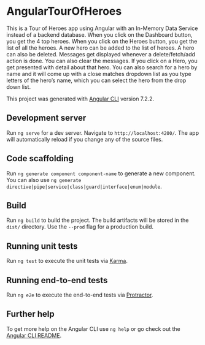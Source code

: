 # AngularTourOfHeroes

This is a Tour of Heroes app using Angular with an In-Memory Data Service instead of a backend database. When you click on the Dashboard button, you get the 4 top heroes. When you click on the Heroes button, you get the list of all the heroes. A new hero can be added to the list of heroes. A hero can also be deleted. Messages get displayed whenever a delete/fetch/add action is done. You can also clear the messages. If you click on a Hero, you get presented with detail about that hero. You can also search for a hero by name and it will come up with a close matches dropdown list as you type letters of the hero’s name, which you can select the hero from the drop down list. 

This project was generated with [Angular CLI](https://github.com/angular/angular-cli) version 7.2.2.

## Development server

Run `ng serve` for a dev server. Navigate to `http://localhost:4200/`. The app will automatically reload if you change any of the source files.

## Code scaffolding

Run `ng generate component component-name` to generate a new component. You can also use `ng generate directive|pipe|service|class|guard|interface|enum|module`.

## Build

Run `ng build` to build the project. The build artifacts will be stored in the `dist/` directory. Use the `--prod` flag for a production build.

## Running unit tests

Run `ng test` to execute the unit tests via [Karma](https://karma-runner.github.io).

## Running end-to-end tests

Run `ng e2e` to execute the end-to-end tests via [Protractor](http://www.protractortest.org/).

## Further help

To get more help on the Angular CLI use `ng help` or go check out the [Angular CLI README](https://github.com/angular/angular-cli/blob/master/README.md).
